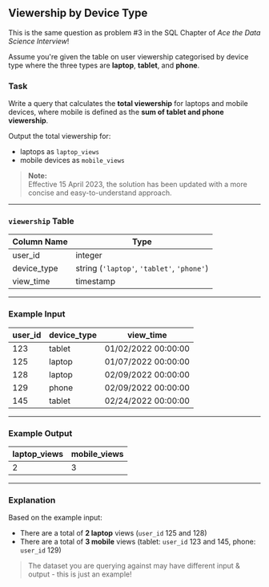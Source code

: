## Viewership by Device Type

This is the same question as problem #3 in the SQL Chapter of *Ace the Data Science Interview*!

Assume you're given the table on user viewership categorised by device type where the three types are **laptop**, **tablet**, and **phone**.

### Task

Write a query that calculates the **total viewership** for laptops and mobile devices, where mobile is defined as the **sum of tablet and phone viewership**.  

Output the total viewership for:
- laptops as `laptop_views`
- mobile devices as `mobile_views`

> **Note:**  
> Effective 15 April 2023, the solution has been updated with a more concise and easy-to-understand approach.

---

### `viewership` Table

| Column Name | Type                               |
|-------------|------------------------------------|
| user_id     | integer                            |
| device_type | string (`'laptop'`, `'tablet'`, `'phone'`) |
| view_time   | timestamp                          |

---

### Example Input

| user_id | device_type | view_time           |
|---------|-------------|---------------------|
| 123     | tablet      | 01/02/2022 00:00:00 |
| 125     | laptop      | 01/07/2022 00:00:00 |
| 128     | laptop      | 02/09/2022 00:00:00 |
| 129     | phone       | 02/09/2022 00:00:00 |
| 145     | tablet      | 02/24/2022 00:00:00 |

---

### Example Output

| laptop_views | mobile_views |
|--------------|--------------|
| 2            | 3            |

---

### Explanation

Based on the example input:
- There are a total of **2 laptop** views (`user_id` 125 and 128)
- There are a total of **3 mobile** views (tablet: `user_id` 123 and 145, phone: `user_id` 129)

> The dataset you are querying against may have different input & output - this is just an example!
